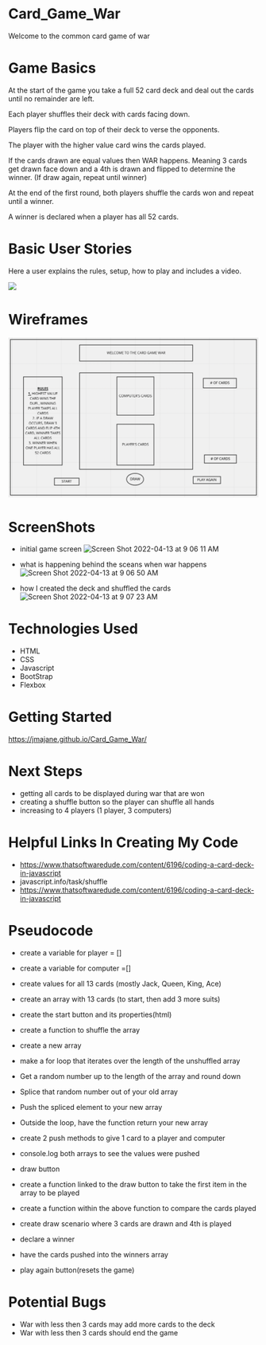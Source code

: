 # Card_Game_War
Welcome to the common card game of war

# Game Basics
At the start of the game you take a full 52 card deck and deal out the cards until no remainder are left.

Each player shuffles their deck with cards facing down.

Players flip the card on top of their deck to verse the opponents.

The player with the higher value card wins the cards played.

If the cards drawn are equal values then WAR happens. Meaning 3 cards get drawn face down and a 4th is drawn and flipped to determine the winner. (If draw again, repeat until winner)

At the end of the first round, both players shuffle the cards won and repeat until a winner.

A winner is declared when a player has all 52 cards.

# Basic User Stories
Here a user explains the rules, setup, how to play and includes a video.

![](https://playingcarddecks.com/blogs/how-to-play/war-game-rules)


# Wireframes
![](https://github.com/Jmajane/Card_Game_War/blob/main/Screen%20Shot%202022-04-06%20at%2011.00.09%20AM.png?raw=true)

# ScreenShots
- initial game screen
![Screen Shot 2022-04-13 at 9 06 11 AM](https://user-images.githubusercontent.com/100162086/163188079-66a5c6dc-4f98-4864-a306-9454a496af6a.png)

- what is happening behind the sceans when war happens
![Screen Shot 2022-04-13 at 9 06 50 AM](https://user-images.githubusercontent.com/100162086/163188113-9112eb5b-ceb7-4fbf-9e1e-328bc8e87132.png)

- how I created the deck and shuffled the cards
![Screen Shot 2022-04-13 at 9 07 23 AM](https://user-images.githubusercontent.com/100162086/163188133-be834efc-2193-4caa-8283-3b2cc373998c.png)

# Technologies Used
- HTML
- CSS
- Javascript
- BootStrap
- Flexbox

# Getting Started
https://jmajane.github.io/Card_Game_War/

# Next Steps
- getting all cards to be displayed during war that are won
- creating a shuffle button so the player can shuffle all hands
- increasing to 4 players (1 player, 3 computers)

# Helpful Links In Creating My Code
- https://www.thatsoftwaredude.com/content/6196/coding-a-card-deck-in-javascript
- javascript.info/task/shuffle
- https://www.thatsoftwaredude.com/content/6196/coding-a-card-deck-in-javascript

# Pseudocode
- create a variable for player = []
- create a variable for computer =[]

- create values for all 13 cards (mostly Jack, Queen, King, Ace)

- create an array with 13 cards (to start, then add 3 more suits)

- create the start button and its properties(html) 

- create a function to shuffle the array

- create a new array
- make a for loop that iterates over the length of the unshuffled array
- Get a random number up to the length of the array and round down
- Splice that random number out of your old array
- Push the spliced element to your new array
- Outside the loop, have the function return your new array

- create 2 push methods to give 1 card to a player and computer

- console.log both arrays to see the values were pushed

- draw button

- create a function linked to the draw button to take the first item
in the array to be played

- create a function within the above function to compare the cards played
- create draw scenario where 3 cards are drawn and 4th is played
- declare a winner
- have the cards pushed into the winners array

- play again button(resets the game)

# Potential Bugs
- War with less then 3 cards may add more cards to the deck
- War with less then 3 cards should end the game
